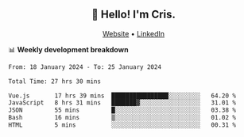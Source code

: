 
<h2 align="center">👋 Hello! I'm Cris.</h2>
<p align="center">
  <a href="https://www.criscunas.dev">Website</a> •
  <a href="https://www.linkedin.com/in/cristophercunas/">LinkedIn</a> 
</p>


📊 **Weekly development breakdown**
<!--START_SECTION:waka-->

```txt
From: 18 January 2024 - To: 25 January 2024

Total Time: 27 hrs 30 mins

Vue.js       17 hrs 39 mins  ████████████████░░░░░░░░░   64.20 %
JavaScript   8 hrs 31 mins   ███████▓░░░░░░░░░░░░░░░░░   31.01 %
JSON         55 mins         █░░░░░░░░░░░░░░░░░░░░░░░░   03.38 %
Bash         16 mins         ▒░░░░░░░░░░░░░░░░░░░░░░░░   01.02 %
HTML         5 mins          ░░░░░░░░░░░░░░░░░░░░░░░░░   00.31 %
```

<!--END_SECTION:waka-->
